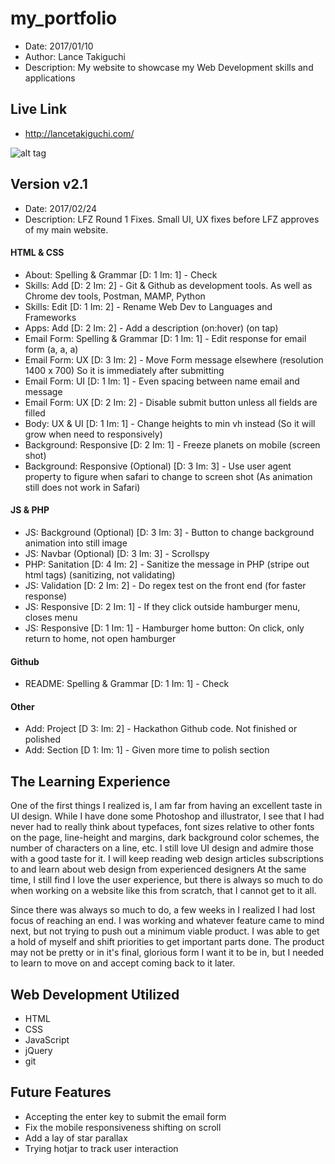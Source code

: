 # my_portfolio
* Date: 2017/01/10
* Author: Lance Takiguchi
* Description: My website to showcase my Web Development skills and applications

## Live Link
* http://lancetakiguchi.com/

![alt tag](http://lancetakiguchi.com/assets/images/website_v2.0.JPG?raw=true "Lance Takiguchi Portfolio Website v2.0")

## Version v2.1
* Date: 2017/02/24
* Description: LFZ Round 1 Fixes. Small UI, UX fixes before LFZ approves of my main website.

#### HTML & CSS
* About: Spelling & Grammar [D: 1 Im: 1] - Check
* Skills: Add [D: 2 Im: 2] - Git & Github as development tools. As well as Chrome dev tools, Postman, MAMP, Python
* Skills: Edit [D: 1 Im: 2] - Rename Web Dev to Languages and Frameworks
* Apps: Add [D: 2 Im: 2] - Add a description (on:hover) (on tap)
* Email Form: Spelling & Grammar [D: 1 Im: 1] - Edit response for email form (a, a, a)
* Email Form: UX [D: 3 Im: 2] - Move Form message elsewhere (resolution 1400 x 700) So it is immediately after submitting
* Email Form: UI [D: 1 Im: 1] - Even spacing between name email and message
* Email Form: UX [D: 2 Im: 2] - Disable submit button unless all fields are filled
* Body: UX & UI [D: 1 Im: 1] - Change heights to min vh instead (So it will grow when need to responsively)
* Background: Responsive [D: 2 Im: 1] - Freeze planets on mobile (screen shot)
* Background: Responsive (Optional) [D: 3 Im: 3] - Use user agent property to figure when safari to change to screen shot (As animation still does not work in Safari)

#### JS & PHP
* JS: Background (Optional) [D: 3 Im: 3] - Button to change background animation into still image
* JS: Navbar (Optional) [D: 3 Im: 3] - Scrollspy
* PHP: Sanitation [D: 4 Im: 2] - Sanitize the message in PHP (stripe out html tags) (sanitizing, not validating)
* JS: Validation [D: 2 Im: 2] - Do regex test on the front end (for faster response)
* JS: Responsive [D: 2 Im: 1] - If they click outside hamburger menu, closes menu
* JS: Responsive [D: 1 Im: 1] - Hamburger home button: On click, only return to home, not open hamburger

#### Github
* README: Spelling & Grammar [D: 1 Im: 1] - Check

#### Other
* Add: Project [D 3: Im: 2] - Hackathon Github code. Not finished or polished
* Add: Section [D 1: Im: 1] -  Given more time to polish section

## The Learning Experience
One of the first things I realized is, I am far from having
an excellent taste in UI design. While I have done some Photoshop
and illustrator, I see that I had never had to really think about
typefaces, font sizes relative to other fonts on the page, 
line-height and margins, dark background color schemes, the number of
characters on a line, etc. I still love UI design and admire those
with a good taste for it. I will keep reading web design articles
subscriptions to and learn about web design from experienced designers
At the same time, I still find I love the user experience, but there
is always so much to do when working on a website like this from 
scratch, that I cannot get to it all.

Since there was always so much to do, a few weeks in I realized 
I had lost focus of reaching an end. I was working and whatever
feature came to mind next, but not trying to push out a minimum 
viable product. I was able to get a hold of myself and shift 
priorities to get important parts done. The product may not be
pretty or in it's final, glorious form I want it to be in, but
I needed to learn to move on and accept coming back to it later. 

## Web Development Utilized 
* HTML
* CSS
* JavaScript
* jQuery
* git

## Future Features
* Accepting the enter key to submit the email form
* Fix the mobile responsiveness shifting on scroll
* Add a lay of star parallax
* Trying hotjar to track user interaction